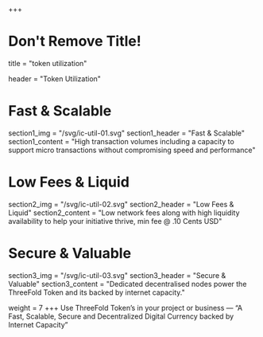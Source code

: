 +++
# Don't Remove Title!
title = "token utilization"

header = "Token Utilization"

# Fast & Scalable
section1_img = "/svg/ic-util-01.svg"
section1_header = "Fast & Scalable"
section1_content = "High transaction volumes including a capacity to support micro transactions without compromising speed and performance"

# Low Fees & Liquid
section2_img = "/svg/ic-util-02.svg"
section2_header = "Low Fees & Liquid"
section2_content = "Low network fees along with high liquidity availability to help your initiative thrive, min fee @ .10 Cents USD"

# Secure & Valuable
section3_img = "/svg/ic-util-03.svg"
section3_header = "Secure & Valuable"
section3_content = "Dedicated decentralised nodes power the ThreeFold Token and its backed by internet capacity."

weight = 7
+++
Use ThreeFold Token’s in your project or business — “A Fast, Scalable, Secure and Decentralized Digital Currency backed by Internet Capacity”